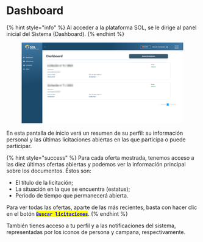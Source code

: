 # Dashboard

{% hint style="info" %}
Al acceder a la plataforma SOL, se le dirige al panel inicial del Sistema (Dashboard).
{% endhint %}

<figure><img src="../../.gitbook/assets/dash-forn.png" alt=""><figcaption></figcaption></figure>

En esta pantalla de inicio verá un resumen de su perfil: su información personal y las últimas licitaciones abiertas en las que participa o puede participar.

{% hint style="success" %}
Para cada oferta mostrada, tenemos acceso a las diez últimas ofertas abiertas y podemos ver la información principal sobre los documentos. Éstos son:

* El título de la licitación;
* La situación en la que se encuentra (estatus);
* Periodo de tiempo que permanecerá abierta.

Para ver todas las ofertas, aparte de las más recientes, basta con hacer clic en el botón <mark style="color:blue;">**`Buscar licitaciones`**</mark>.
{% endhint %}

También tienes acceso a tu perfil y a las notificaciones del sistema, representadas por los iconos de persona y campana, respectivamente.
